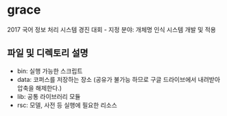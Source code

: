 # grace
2017 국어 정보 처리 시스템 경진 대회 - 지정 분야: 개체명 인식 시스템 개발 및 적용

## 파일 및 디렉토리 설명
* bin: 실행 가능한 스크립트
* data: 코퍼스를 저장하는 장소 (공유가 불가능 하므로 구글 드라이브에서 내려받아 압축을 해제한다.)
* lib: 공통 라이브러리 모듈
* rsc: 모델, 사전 등 실행에 필요한 리소스
